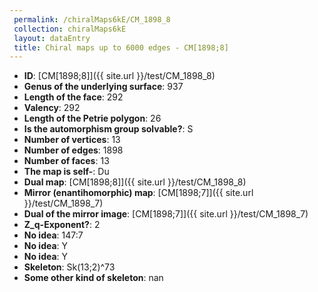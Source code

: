 ```yaml
--- 
 permalink: /chiralMaps6kE/CM_1898_8 
 collection: chiralMaps6kE
 layout: dataEntry
 title: Chiral maps up to 6000 edges - CM[1898;8]
---
```


- **ID**: [CM[1898;8]]({{ site.url }}/test/CM_1898_8)
- **Genus of the underlying surface**: 937
- **Length of the face**: 292
- **Valency**: 292
- **Length of the Petrie polygon**: 26
- **Is the automorphism group solvable?**: S
- **Number of vertices**: 13
- **Number of edges**: 1898
- **Number of faces**: 13
- **The map is self-**: Du
- **Dual map**: [CM[1898;8]]({{ site.url }}/test/CM_1898_8)
- **Mirror (enantihomorphic) map**: [CM[1898;7]]({{ site.url }}/test/CM_1898_7)
- **Dual of the mirror image**: [CM[1898;7]]({{ site.url }}/test/CM_1898_7)
- **Z_q-Exponent?**: 2
- **No idea**:  147:7
- **No idea**: Y
- **No idea**: Y
- **Skeleton**: Sk(13;2)^73
- **Some other kind of skeleton**: nan
